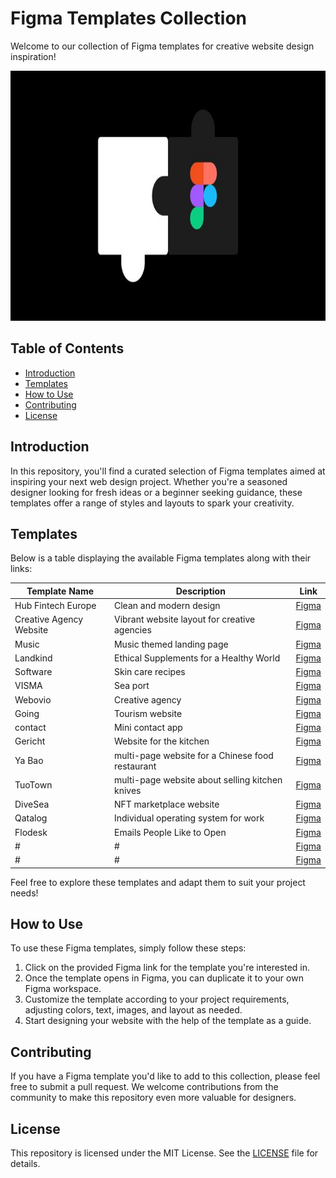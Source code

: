 # Figma Templates Collection

Welcome to our collection of Figma templates for creative website design inspiration!

<p align="center">
  <img src="https://github.com/Imadnajam/Figma-Templates-/blob/main/logo.jpeg" alt="Logo" width="1000" height="400">
</p>

## Table of Contents
- [Introduction](#introduction)
- [Templates](#templates)
- [How to Use](#how-to-use)
- [Contributing](#contributing)
- [License](#license)

## Introduction

In this repository, you'll find a curated selection of Figma templates aimed at inspiring your next web design project. Whether you're a seasoned designer looking for fresh ideas or a beginner seeking guidance, these templates offer a range of styles and layouts to spark your creativity.

## Templates

Below is a table displaying the available Figma templates along with their links:

| Template Name            | Description                               | Link                                        |
|--------------------------|-------------------------------------------|---------------------------------------------|
| Hub Fintech Europe| Clean and modern  design         | [Figma](https://www.figma.com/file/Ps1VrCisBeHd5sAEjrD1Wm/Untitled?type=design&mode=design)|
| Creative Agency Website  | Vibrant website layout for creative agencies | [Figma](https://www.figma.com/file/BQegpE5smpBbTATjsbxAOE/Untitled?type=design&mode=design)|
| Music| Music themed landing page | [Figma](https://www.figma.com/file/HbQE7KDbfSfqOEowcKz5O1/Untitled?type=design&mode=design)|
| Landkind| Ethical Supplements for a Healthy World | [Figma](https://www.figma.com/file/NjYWgO6p3w4cziBloi65su/Untitled?type=design&node-id=0-1&mode=design)|
| Software| Skin care recipes | [Figma](https://www.figma.com/file/VsN4YjXdyWKxixFzs08jXb/Untitled?type=design&node-id=0-1&mode=design)|
| VISMA| Sea port | [Figma](https://www.figma.com/file/RI1sHoQ1o1EYX7i8ZkM8O8/Templates-%2329.-More-on-d-e-n.info-(Copy)?type=design&node-id=0-1&mode=design)|
| Webovio|Creative agency| [Figma](https://www.figma.com/file/OxfKGYsr2wkXS9NYG1fyFu/Webovio-(Copy)?type=design&mode=design)|
| Going| Tourism website | [Figma](https://www.figma.com/file/g6IwhKlEkNbuJIeUkbRP7t/Untitled?type=design&node-id=0-1&mode=design)|
| contact| Mini contact app | [Figma](https://www.figma.com/file/L6yB27lYbyAomXkd9JrXTE/mini-contact-app?type=design&node-id=0-1&mode=design&t=Bbdv0hf5nB9g5Uzg-0)|
| Gericht| ​Website for the kitchen| [Figma](https://www.figma.com/file/z6q9MeB8uDn18E3anGgISU/Gericht?node-id=509%3A18)|
| Ya Bao| multi-page website for a Chinese food restaurant | [Figma](https://www.figma.com/file/dJUNZadm19rv8ehGrIR0PD/Ya-Bao?node-id=910%3A0&t=f77MVhl1cT4zzXIn-0)|
| TuoTown| multi-page website about selling kitchen knives | [Figma](https://www.figma.com/file/SkZ2gpeDGCm44rzyyAtO4T/TuoTown?node-id=0%3A1)|
| DiveSea| NFT marketplace website | [Figma](https://figma.com/file/LZGy0Wp1cngiLMqozMjimw/DiveSea?type=design&node-id=0-1&mode=design)|
| Qatalog| Individual operating system for work | [Figma](https://www.figma.com/file/Xe85Ez9CuLBSJjUiWpXbOC/Untitled?node-id=0%3A1&t=dOeParbMye4IG5lN-1)|
| Flodesk| Emails People Like to Open | [Figma](https://www.figma.com/file/V9IDUVLru3fESGoHiDaWIj/Untitled?node-id=0%3A1&t=dOeParbMye4IG5lN-1)|
| #| # | [Figma](#)|
| #| # | [Figma](#)|



Feel free to explore these templates and adapt them to suit your project needs!

## How to Use

To use these Figma templates, simply follow these steps:

1. Click on the provided Figma link for the template you're interested in.
2. Once the template opens in Figma, you can duplicate it to your own Figma workspace.
3. Customize the template according to your project requirements, adjusting colors, text, images, and layout as needed.
4. Start designing your website with the help of the template as a guide.

## Contributing

If you have a Figma template you'd like to add to this collection, please feel free to submit a pull request. We welcome contributions from the community to make this repository even more valuable for designers.

## License

This repository is licensed under the MIT License. See the [LICENSE](LICENSE) file for details.
